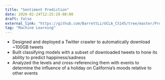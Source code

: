 ```yaml
---
title: "Sentiment Prediction"
date: 2020-02-24T12:25:29-08:00
draft: false
external_link: "https://github.com/BarrettLi/UCLA_CS145/tree/master/Project/10-Moodbusers"
tag: "Machine Learning"
---
```


* Designed and deployed a Twitter crawler to automatically download ~100GB tweets
* Built classifying models with a subset of downloaded tweets to hone its ability to predict happiness/sadness
* Analyzed the levels and cross-referencing them with events to determine the influence of a holiday on California’s moods relative to other events

